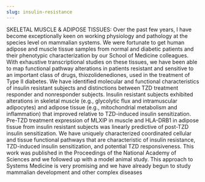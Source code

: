 ```yaml
---
slug: insulin-resistance
---
```


SKELETAL MUSCLE & ADIPOSE TISSUES: Over the past few years, I have become exceptionally keen on working physiology and pathology at the species level on mammalian systems. We were fortunate to get human adipose and muscle tissue samples from normal and diabetic patients and their phenotypic characterization by our School of Medicine colleagues. With exhaustive transcriptional studies on these tissues, we have been able to map functional pathway alterations in patients resistant and sensitive to an important class of drugs, thiozolidenediones, used in the treatment of Type II diabetes. We have identified molecular and functional characteristics of insulin resistant subjects and distinctions between TZD treatment responder and nonresponder subjects. Insulin resistant subjects exhibited alterations in skeletal muscle (e.g., glycolytic flux and intramuscular adipocytes) and adipose tissue (e.g., mitochondrial metabolism and inflammation) that improved relative to TZD-induced insulin sensitization. Pre-TZD treatment expression of MLXIP in muscle and HLA-DRB1 in adipose tissue from insulin resistant subjects was linearly predictive of post-TZD insulin sensitization. We have uniquely characterized coordinated cellular and tissue functional pathways that are characteristic of insulin resistance, TZD-induced insulin sensitization, and potential TZD responsiveness. This work was published in the Proceedings of the National Academy of Sciences and we followed up with a model animal study. This approach to Systems Medicine is very promising and we have already begun to study mammalian development and other complex diseases
